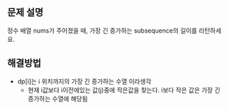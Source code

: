 ## 문제 설명

정수 배열 nums가 주어졌을 때, 가장 긴 증가하는 subsequence의 길이를 리턴하세요.

## 해결방법

- dp[i]는 i 위치까지의 가장 긴 증가하는 수열 이라생각
  - 현재 i값보다 i이전에있는 값(j)중에 작은값을 찾는다. i보다 작은 값은 가장 긴 증가하는 수열에 해당됨
